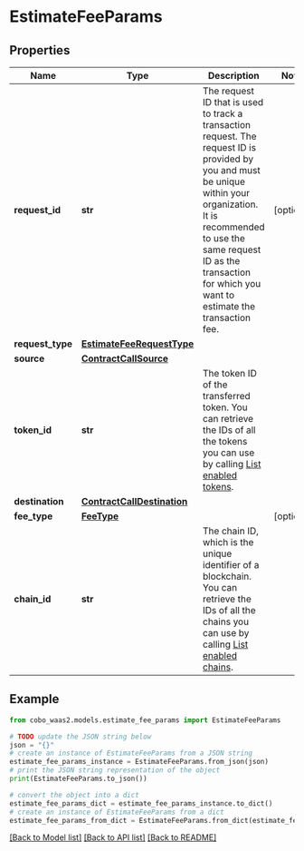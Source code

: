 # EstimateFeeParams


## Properties

Name | Type | Description | Notes
------------ | ------------- | ------------- | -------------
**request_id** | **str** | The request ID that is used to track a transaction request. The request ID is provided by you and must be unique within your organization. It is recommended to use the same request ID as the transaction for which you want to estimate the transaction fee. | [optional] 
**request_type** | [**EstimateFeeRequestType**](EstimateFeeRequestType.md) |  | 
**source** | [**ContractCallSource**](ContractCallSource.md) |  | 
**token_id** | **str** | The token ID of the transferred token. You can retrieve the IDs of all the tokens you can use by calling [List enabled tokens](/v2/api-references/wallets/list-enabled-tokens). | 
**destination** | [**ContractCallDestination**](ContractCallDestination.md) |  | 
**fee_type** | [**FeeType**](FeeType.md) |  | [optional] 
**chain_id** | **str** | The chain ID, which is the unique identifier of a blockchain. You can retrieve the IDs of all the chains you can use by calling [List enabled chains](/v2/api-references/wallets/list-enabled-chains). | 

## Example

```python
from cobo_waas2.models.estimate_fee_params import EstimateFeeParams

# TODO update the JSON string below
json = "{}"
# create an instance of EstimateFeeParams from a JSON string
estimate_fee_params_instance = EstimateFeeParams.from_json(json)
# print the JSON string representation of the object
print(EstimateFeeParams.to_json())

# convert the object into a dict
estimate_fee_params_dict = estimate_fee_params_instance.to_dict()
# create an instance of EstimateFeeParams from a dict
estimate_fee_params_from_dict = EstimateFeeParams.from_dict(estimate_fee_params_dict)
```
[[Back to Model list]](../README.md#documentation-for-models) [[Back to API list]](../README.md#documentation-for-api-endpoints) [[Back to README]](../README.md)



